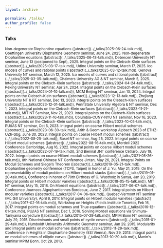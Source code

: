 ```yaml
---
layout: archive

permalink: /talks/
author_profile: false
---
```


#### Talks
<small>
Non-degenerate Diophantine equations ([abstract](../_talks/2025-06-24-talk.md)), Goettingen University Diophantine Geometry seminar, June 24, 2025.  
Non-degenerate Diophantine equations ([abstract](../_talks/2025-06-13-talk.md)), Debrecen University NT seminar, June 13 (postponed to Sept), 2025.  
Integral points on the Clebsch-Klein surfaces ([abstract](../_talks/2025-03-17-talk.md)), Udine University seminar, March 17, 2025.  
Ico models of curves and rational points ([abstract](../_talks/2025-03-12-talk.md)), Genova University NT seminar, March 12, 2025.  
Ico models of curves and rational points ([abstract](../_talks/2025-03-05-talk.md)), Chalmers University AG & NT seminar, March 5, 2025.  
Integral points on the Clebsch-Klein surfaces ([abstract](../_talks/2024-04-24-talk.md)), Peking University NT seminar, Apr 24, 2024.  
Integral points on the Clebsch-Klein surfaces ([abstract](../_talks/2024-01-10-talk.md)), MCM Beijing NT seminar, Jan 10, 2024.  
Integral points on the Clebsch-Klein surfaces ([abstract](../_talks/2023-12-13-talk.md)), Zhejiang University NT & RT seminar, Dec 13, 2023.  
Integral points on the Clebsch-Klein surfaces ([abstract](../_talks/2023-12-01-talk.md)), PennState University Algebra & NT seminar, Dec 1, 2023.  
Integral points on the Clebsch-Klein surfaces ([abstract](../_talks/2023-11-21-talk.md)), MIT NT Seminar, Nov 21, 2023.  
Integral points on the Clebsch-Klein surfaces ([abstract](../_talks/2023-11-16-talk.md)), Columbia-CUNY-NYU NT seminar, Nov 16, 2023.  
Integral points on the Clebsch-Klein surfaces ([abstract](../_talks/2023-10-05-talk.md)), PU/IAS NT seminar, Oct 5, 2023.  
Integral points on coarse Hilbert moduli schemes ([abstract](../_talks/2023-06-30-talk.md)), Arith & Geom workshop Alpbach 2023 of ETHZ-UZh-Sbg, June 30, 2023.  
Integral points on coarse Hilbert moduli schemes ([abstract](../_talks/2022-08-25-talk.md)), Basel NT seminar, Aug 25, 2022.  
Integral points on coarse Hilbert moduli schemes ([abstract](../_talks/2022-08-16-talk.md)), Mordell 2022 Conference Cambridge, Aug 16, 2022.  
Integral points on coarse Hilbert moduli schemes ([abstract](../_talks/2022-07-19-talk.md)), 2nd Biennal JNT conference Cetraro, July 19, 2022.  
Integral points on coarse Hilbert moduli schemes ([abstract](../_talks/2021-05-26-talk.md)), 8th National Chinese NT Conference Jintan, May 26, 2021.  
Integral Points on Moduli Schemes and Siegel’s Theorem ([abstract](../_talks/2019-05-21-talk.md)), Diophantine geometry conference (TCPS, Taipei) in honor of J. Yu, May 21, 2019.  
On the representability of moduli problems on Hilbert moduli stacks ([abstract](../_talks/2019-01-20-talk.md)), Conference in honor of 70th Birthday of G. Wustholz in Sanya, Jan 20, 2019.  
Integral points on Hilbert modular varieties ([abstract](../_talks/2018-05-15-talk.md)), MIT NT seminar, May 15, 2018.  
On Mordell equations ([abstract](../_talks/2017-06-07-talk.md)), Conference Journees Algophantiennes Bordeaux, June 7, 2017.  
Integral points on Hilbert modular varieties ([abstract](../_talks/2017-04-06-talk.md)), Quebec-Vermont NT seminar (Mc Gill University), April 6, 2017.  
Integral points on Hilbert modular varieties ([abstract](../_talks/2017-02-16-talk.md)), Workshop on Heights (Fields Institute Toronto), Feb 16, 2017.  
Integral points on moduli schemes and Thue equations ([abstract](../_talks/2016-12-01-talk.md)), PU/IAS NT seminar, Dec 1, 2016.  
Solving Mordell equations via Shimura-Taniyama conjecture ([abstract](../_talks/2015-07-29-talk.md)), MPIM Bonn NT seminar, July 29, 2015.  
Discriminants and small points of cyclic covers ([abstract](../_talks/2015-01-29-talk.md)), Humboldt University Arithmetic Geometry seminar, Jan 29, 2015.  
Modularity and integral points on moduli schemes ([abstract](../_talks/2013-11-29-talk.md)), Conference in Heights in Diophantine Geometry (ESI Vienna), Nov 29, 2013.  
Integral points on moduli schemes of elliptic curves ([abstract](../_talks/2013-10-29-talk.md)), Manin's seminar MPIM Bonn, Oct 29, 2013.  
</small>
